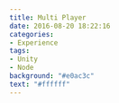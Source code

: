 ```yaml
---
title: Multi Player
date: 2016-08-20 18:22:16
categories:
- Experience
tags:
- Unity
- Node
background: "#e0ac3c"
text: "#ffffff"
---
```

